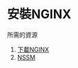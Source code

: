 # 安裝NGINX

所需的資源

1. [下載NGINX](http://nginx.org/en/download.html)
2. [NSSM](https://nssm.cc/download)



